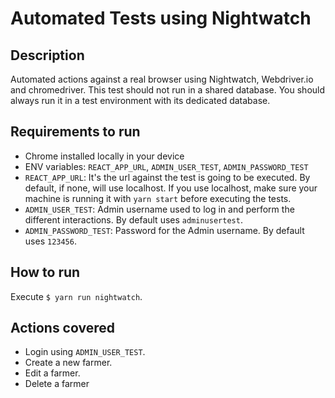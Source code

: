 # Automated Tests using Nightwatch

## Description

Automated actions against a real browser using Nightwatch, Webdriver.io and chromedriver.
This test should not run in a shared database. You should always run it in a test environment with its dedicated database.

## Requirements to run
- Chrome installed locally in your device
- ENV variables: `REACT_APP_URL`, `ADMIN_USER_TEST`, `ADMIN_PASSWORD_TEST`
- `REACT_APP_URL`: It's the url against the test is going to be executed. By default, if none, will use localhost. If you use localhost, make sure your machine is running it with `yarn start` before executing the tests.
- `ADMIN_USER_TEST`: Admin username used to log in and perform the different interactions. By default uses `adminusertest`.
- `ADMIN_PASSWORD_TEST`: Password for the Admin username. By default uses `123456`.

## How to run
Execute `$ yarn run nightwatch`.

## Actions covered
- Login using `ADMIN_USER_TEST`.
- Create a new farmer.
- Edit a farmer.
- Delete a farmer
